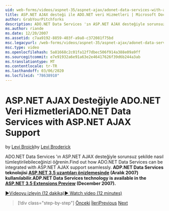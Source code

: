 ```yaml
---
uid: web-forms/videos/aspnet-35/aspnet-ajax/adonet-data-services-with-aspnet-ajax-support
title: ASP.NET AJAX desteği ile ADO.NET veri Hizmetleri | Microsoft Docs
author: GrabYourPitchforks
description: ADO.NET Data Services 'ın ASP.NET AJAX desteğiyle sorunsuz şekilde nasıl tümleştirilebileceğinizi öğrenin. ADP.NET Data Services teknolojisi ASP.NET 3,5 E... içinde kullanılabilir.
ms.author: riande
ms.date: 12/20/2007
ms.assetid: c7aa9192-8859-403f-a9a8-c372081f75bd
msc.legacyurl: /web-forms/videos/aspnet-35/aspnet-ajax/adonet-data-services-with-aspnet-ajax-support
msc.type: video
ms.openlocfilehash: 5a81668c2c01fa12f7dbec506f914a388e09a9ff
ms.sourcegitcommit: e7e91932a6e91a63e2e46417626f39d6b244a3ab
ms.translationtype: MT
ms.contentlocale: tr-TR
ms.lasthandoff: 03/06/2020
ms.locfileid: "78638910"
---
```

# <a name="adonet-data-services-with-aspnet-ajax-support"></a><span data-ttu-id="aaf24-104">ASP.NET AJAX Desteğiyle ADO.NET Veri Hizmetleri</span><span class="sxs-lookup"><span data-stu-id="aaf24-104">ADO.NET Data Services with ASP.NET AJAX Support</span></span>

<span data-ttu-id="aaf24-105">by [Levi Broick](https://github.com/GrabYourPitchforks)</span><span class="sxs-lookup"><span data-stu-id="aaf24-105">by [Levi Broderick](https://github.com/GrabYourPitchforks)</span></span>

<span data-ttu-id="aaf24-106">ADO.NET Data Services 'ın ASP.NET AJAX desteğiyle sorunsuz şekilde nasıl tümleştirilebileceğinizi öğrenin.</span><span class="sxs-lookup"><span data-stu-id="aaf24-106">Find out how ADO.NET Data Services can be integrated with ASP.NET AJAX support seamlessly.</span></span> <span data-ttu-id="aaf24-107">**ADP.NET Data Services teknolojisi [ASP.NET 3,5 uzantıları önizlemesinde](https://www.asp.net/downloads/35-sp1#find) (Aralık 2007) kullanılabilir.**</span><span class="sxs-lookup"><span data-stu-id="aaf24-107">**ADP.NET Data Services technology is available in the [ASP.NET 3.5 Extensions Preview](https://www.asp.net/downloads/35-sp1#find) (December 2007).**</span></span>

[<span data-ttu-id="aaf24-108">&#9654;Videoyu izleyin (12 dakika)</span><span class="sxs-lookup"><span data-stu-id="aaf24-108">&#9654; Watch video (12 minutes)</span></span>](https://channel9.msdn.com/Blogs/ASP-NET-Site-Videos/adonet-data-services-with-aspnet-ajax-support)

> [!div class="step-by-step"]
> <span data-ttu-id="aaf24-109">[Önceki](aspnet-ajax-a-demonstration-of-aspnet-ajax.md)
> [İleri](introduction-to-aspnet-ajax-history.md)</span><span class="sxs-lookup"><span data-stu-id="aaf24-109">[Previous](aspnet-ajax-a-demonstration-of-aspnet-ajax.md)
[Next](introduction-to-aspnet-ajax-history.md)</span></span>
